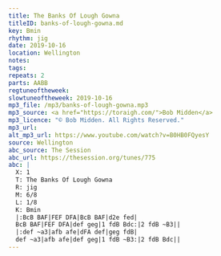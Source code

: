```yaml
---
title: The Banks Of Lough Gowna
titleID: banks-of-lough-gowna.md
key: Bmin
rhythm: jig
date: 2019-10-16
location: Wellington
notes:
tags:
repeats: 2
parts: AABB
regtuneoftheweek:
slowtuneoftheweek: 2019-10-16
mp3_file: /mp3/banks-of-lough-gowna.mp3
mp3_source: <a href="https://toraigh.com/">Bob Midden</a>
mp3_licence: "© Bob Midden. All Rights Reserved."
mp3_url: 
alt_mp3_url: https://www.youtube.com/watch?v=B0HB0FQyesY
source: Wellington
abc_source: The Session
abc_url: https://thesession.org/tunes/775
abc: |
  X: 1
  T: The Banks Of Lough Gowna
  R: jig
  M: 6/8
  L: 1/8
  K: Bmin
  |:BcB BAF|FEF DFA|BcB BAF|d2e fed|
  BcB BAF|FEF DFA|def geg|1 fdB Bdc:|2 fdB ~B3||
  |:def ~a3|afb afe|dFA def|geg fdB|
  def ~a3|afb afe|def geg|1 fdB ~B3:|2 fdB Bdc||
---
```

